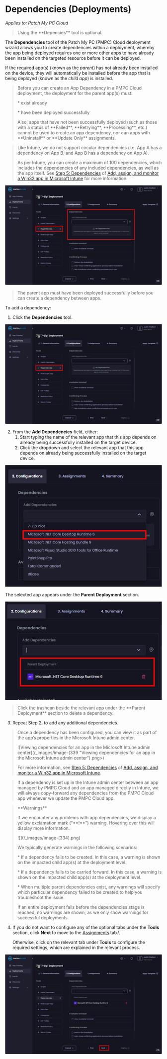 # Dependencies (Deployments)

_Applies to: Patch My PC Cloud_

<blockquote class="wp-block-quote is-note">
<p>Using the **Depencies** tool is optional.</p>
</blockquote>

The **Dependencies** tool of the Patch My PC (PMPC) Cloud deployment wizard allows you to create dependencies within a deployment, whereby the app being deployed requires one or more other apps to have already been installed on the targeted resource before it can be deployed.

If the required app(s) (known as the _parent_) has not already been installed on the device, they will automatically be installed before the app that is being deployed (known as the _child app_) is installed.

<blockquote class="wp-block-quote is-important">
<p>Before you can create an App Dependency in a PMPC Cloud deployment, the deployment for the parent app(s) must:</p>
<p>* exist already</p>
<p>* have been deployed successfully</p>
<p>Also, apps that have not been successfully deployed (such as those with a status of **Failed**, **Retrying**, **Processing**, etc.) cannot be used to create an app dependency, nor can apps with **Uninstall** or **Update Only** assignments.</p>
</blockquote>

<blockquote class="wp-block-quote is-note">
<p>Like Intune, we do not support circular dependencies (i.e. App A has a dependency on App B, and App B has a dependency on App A).</p>
<p>As per Intune, you can create a maximum of 100 dependencies, which includes the dependencies of any included dependencies, as well as the app itself. See <a href="https://learn.microsoft.com/en-us/mem/intune/apps/apps-win32-add#step-5-dependencies">Step 5: Dependencies</a> of <a href="https://learn.microsoft.com/en-us/mem/intune/apps/apps-win32-add">Add, assign, and monitor a Win32 app in Microsoft Intune</a> for more information.</p>
</blockquote>

!["Dependencies" tool](/_images/image-(88).png "“Dependencies” tool")

<blockquote class="wp-block-quote is-note">
<p>The parent app must have been deployed successfully before you can create a dependency between apps.</p>
</blockquote>

To add a dependency:

1. Click the **Dependencies** tool.

![Clicking the "Dependencies" tool](/_images/image-(89).png "Clicking the &#x22;Dependencies&#x22; tool")

2. From the **Add Dependencies** field, either:
   1. Start typing the name of the relevant app that this app depends on already being successfully installed on the target device.
   2. Click the dropdown and select the relevant app that this app depends on already being successfully installed on the target device.

![Selecting the relevant app that this app depends on already being successfully installed on the target device](/_images/image-(90).png "Selecting the relevant app that this app depends on already being successfully installed on the target device")

The selected app appears under the **Parent Deployment** section.

![Selected app appearing under the "Parent Deployment" section](/_images/image-(91).png "Selected app appearing under the “Parent Deployment” section")

<blockquote class="wp-block-quote is-note">
<p>Click the trashcan beside the relevant app under the **Parent Deployment** section to delete a dependency.</p>
</blockquote>

3. Repeat Step 2. to add any additional dependencies.

<blockquote class="wp-block-quote is-tip">
<p>Once a dependency has been configured, you can view it as part of the app’s properties in the Microsoft Intune admin center.</p>
<p>![Viewing dependencies for an app in the Microsoft Intune admin center](/_images/image-(339 "Viewing dependencies for an app in the Microsoft Intune admin center").png>)</p>
<p>For more information, see <a href="https://learn.microsoft.com/en-us/mem/intune/apps/apps-win32-add#step-5-dependencies">Step 5: Dependencies</a> of <a href="https://learn.microsoft.com/en-us/mem/intune/apps/apps-win32-add">Add, assign, and monitor a Win32 app in Microsoft Intune</a>.</p>
</blockquote>

<blockquote class="wp-block-quote is-note">
<p>If a dependency is set up in the Intune admin center between an app managed by PMPC Cloud and an app managed directly in Intune, we will always copy-forward any dependencies from the PMPC Cloud app whenever we update the PMPC Cloud app.</p>
</blockquote>

<blockquote class="wp-block-quote">
<p>**Warnings**</p>
<p>If we encounter any problems with app dependencies, we display a yellow exclamation mark (“**!**”) warning. Hovering over this will display more information.</p>
<p>![](/_images/image-(334).png)</p>
<p>We typically generate warnings in the following scenarios:</p>
<p>* If a dependency fails to be created. In this case, a warning is shown on the impacted child app(s) at the deployment level.</p>
<p>* If a dependency fails to be carried forward. In this case, a warning is shown on the impacted child app(s) at the deployment level.</p>
<p>* When multiple parent dependencies exist, any warnings will specify which particular dependency failed to be created to help you troubleshoot the issue.</p>
<p>If an entire deployment fails before the dependencies stage is reached, no warnings are shown, as we only show warnings for successful deployments.</p>
</blockquote>

4.  If you do not want to configure any of the optional tabs under the **Tools** section, click **Next** to move to the [Assignments](../cloud-assignments-deployment-tab.md) tab.\


    Otherwise, click on the relevant tab under **Tools** to configure the required settings, which are explained in the relevant process.

![Clicking "Next" to move to the "Assignments" page](/_images/image-(92).png "Clicking &#x22;Next&#x22; to move to the &#x22;Assignments&#x22; page")